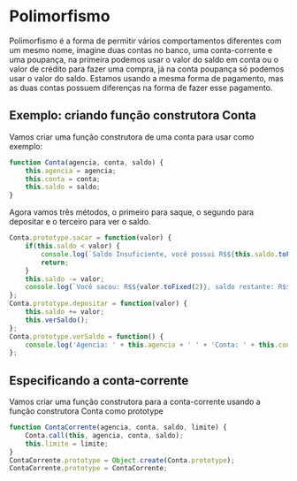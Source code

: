 # Polimorfismo

Polimorfismo é a forma de permitir vários comportamentos diferentes com um mesmo nome, imagine duas contas no banco, uma conta-corrente e uma poupança, na primeira podemos usar o valor do saldo em conta ou o valor de crédito para fazer uma compra, já na conta poupança só podemos usar o valor do saldo. Estamos usando a mesma forma de pagamento, mas as duas contas possuem diferenças na forma de fazer esse pagamento.

## Exemplo: criando função construtora Conta

Vamos criar uma função construtora de uma conta para usar como exemplo:

```js
function Conta(agencia, conta, saldo) {
    this.agencia = agencia;
    this.conta = conta;
    this.saldo = saldo;
}
```

Agora vamos três métodos, o primeiro para saque, o segundo para depositar e o terceiro para ver o saldo.

```js
Conta.prototype.sacar = function(valor) {
    if(this.saldo < valor) {
        console.log(`Saldo Insuficiente, você possui R$${this.saldo.toFixed(2)} de saldo`);
        return;
    }
    this.saldo -= valor;
    console.log(`Você sacou: R$${valor.toFixed(2)}, saldo restante: R$${this.saldo.toFixed(2)}`)
};
Conta.prototype.depositar = function(valor) {
    this.saldo += valor;
    this.verSaldo();
};
Conta.prototype.verSaldo = function() {
    console.log('Agencia: ' + this.agencia + ' ' + 'Conta: ' + this.conta + ' ' + 'Saldo: R$' + this.saldo.toFixed(2))
};
```

## Especificando a conta-corrente

Vamos criar uma função construtora para a conta-corrente usando a função construtora Conta como prototype

```js
function ContaCorrente(agencia, conta, saldo, limite) {
    Conta.call(this, agencia, conta, saldo);
    this.limite = limite;
}
ContaCorrente.prototype = Object.create(Conta.prototype);
ContaCorrente.prototype = ContaCorrente;
```